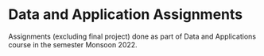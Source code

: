 # Data and Application Assignments

Assignments (excluding final project) done as part of Data and Applications course in the semester Monsoon 2022.
